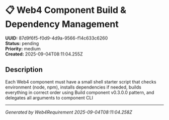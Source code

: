 # 📋 Web4 Component Build & Dependency Management

**UUID:** 87d9f6f5-f0d9-4d9a-9566-f14c633c6260  
**Status:** pending  
**Priority:** medium  
**Created:** 2025-09-04T08:11:04.255Z  


## Description

Each Web4 component must have a small shell starter script that checks environment (node, npm), installs dependencies if needed, builds everything in correct order using Build component v0.3.0.0 pattern, and delegates all arguments to component CLI

---

*Generated by Web4Requirement 2025-09-04T08:11:04.258Z*